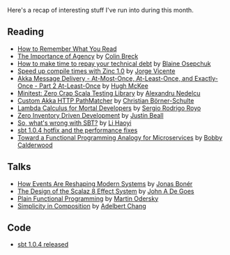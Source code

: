 Here's a recap of interesting stuff I've run into during this month.

## Reading
* [How to Remember What You Read](https://www.farnamstreetblog.com/2017/10/how-to-remember-what-you-read/)
* [The Importance of Agency](http://blog.colinbreck.com/the-importance-of-agency/) by [Colin Breck](https://twitter.com/breckcs)
* [How to make time to repay your technical debt](https://dev.to/bosepchuk/how-to-make-time-to-repay-your-technical-debt-1lm) by [Blaine Osepchuk](https://github.com/bosepchuk)
* [Speed up compile times with Zinc 1.0](http://www.scala-lang.org/blog/2017/11/03/zinc-blog-1.0.html) by [Jorge Vicente](https://github.com/jvican)
* [Akka Message Delivery - At-Most-Once, At-Least-Once, and Exactly-Once - Part 2 At-Least-Once](https://developer.lightbend.com/blog/2017-11-01-atotm-akka-messaging-part-2/index.html) by [Hugh McKee](https://github.com/mckeeh3)
* [Minitest: Zero Crap Scala Testing Library](https://alexn.org/blog/2017/11/10/minitest-no-crap-scala-library.html) by [Alexandru Nedelcu](https://github.com/alexandru/)
* [Custom Akka HTTP PathMatcher](https://blog.codecentric.de/en/2017/11/custom-akka-http-pathmatcher/) by [Christian Börner-Schulte](https://github.com/daesul)
* [Lambda Calculus for Mortal Developers](https://dzone.com/articles/lambda-calculus-for-mortal-developers) by [Sergio Rodrigo Royo](https://github.com/srodrigo)
* [Zero Inventory Driven Development](https://dev.to/dev3l/zero-inventory-driven-development-dgd) by [Justin Beall](https://github.com/DEV3L)
* [So, what's wrong with SBT?](http://www.lihaoyi.com/post/SowhatswrongwithSBT.html) by [Li Haoyi](https://github.com/lihaoyi)
* [sbt 1.0.4 hotfix and the performance fixes](https://developer.lightbend.com/blog/2017-11-27-sbt-1-0-4-hotfix-and-performance-fixes/)
* [Toward a Functional Programming Analogy for Microservices](https://www.confluent.io/blog/toward-functional-programming-analogy-microservices/) by [Bobby Calderwood](https://github.com/bobby)

## Talks
* [How Events Are Reshaping Modern Systems](https://youtu.be/ycxvmOKDHMQ) by [Jonas Bonér](https://github.com/jboner)
* [The Design of the Scalaz 8 Effect System](https://youtu.be/wi_vLNULh9Y) by [John A De Goes](https://github.com/jdegoes)
* [Plain Functional Programming](https://www.youtube.com/watch?v=YXDm3WHZT5g) by [Martin Odersky](https://github.com/odersky)
* [Simplicity in Composition](https://www.youtube.com/watch?v=XV0o-hy1WUM) by [Adelbert Chang](https://github.com/adelbertc)

## Code
* [sbt 1.0.4 released](https://github.com/sbt/sbt/releases/tag/v1.0.4)
